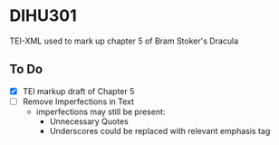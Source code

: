 # DIHU301

TEI-XML used to mark up chapter 5 of Bram Stoker's Dracula

## To Do
- [x] TEI markup draft of Chapter 5
- [ ] Remove Imperfections in Text
	* imperfections may still be present:
		* Unnecessary Quotes
		* Underscores could be replaced with relevant emphasis tag